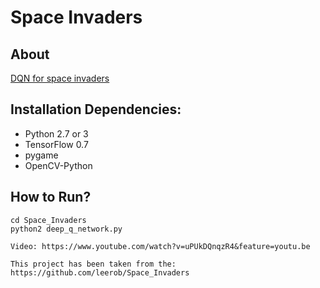 Space Invaders
===========


About
-----

[DQN for space invaders](https://www.youtube.com/watch?v=uPUkDQnqzR4&feature=youtu.be)


## Installation Dependencies:
* Python 2.7 or 3
* TensorFlow 0.7
* pygame
* OpenCV-Python

## How to Run?
```
cd Space_Invaders
python2 deep_q_network.py

Video: https://www.youtube.com/watch?v=uPUkDQnqzR4&feature=youtu.be

This project has been taken from the: https://github.com/leerob/Space_Invaders
